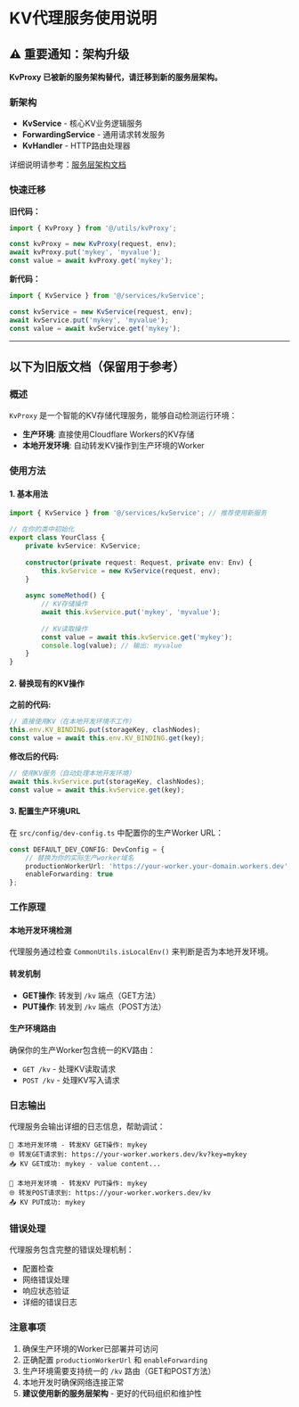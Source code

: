# KV代理服务使用说明

## ⚠️ 重要通知：架构升级

**KvProxy 已被新的服务架构替代，请迁移到新的服务层架构。**

### 新架构
- **KvService** - 核心KV业务逻辑服务
- **ForwardingService** - 通用请求转发服务  
- **KvHandler** - HTTP路由处理器

详细说明请参考：[服务层架构文档](../services/README.md)

### 快速迁移

**旧代码：**
```typescript
import { KvProxy } from '@/utils/kvProxy';

const kvProxy = new KvProxy(request, env);
await kvProxy.put('mykey', 'myvalue');
const value = await kvProxy.get('mykey');
```

**新代码：**
```typescript
import { KvService } from '@/services/kvService';

const kvService = new KvService(request, env);
await kvService.put('mykey', 'myvalue');
const value = await kvService.get('mykey');
```

---

## 以下为旧版文档（保留用于参考）

### 概述

`KvProxy` 是一个智能的KV存储代理服务，能够自动检测运行环境：
- **生产环境**: 直接使用Cloudflare Workers的KV存储
- **本地开发环境**: 自动转发KV操作到生产环境的Worker

### 使用方法

#### 1. 基本用法

```typescript
import { KvService } from '@/services/kvService'; // 推荐使用新服务

// 在你的类中初始化
export class YourClass {
    private kvService: KvService;
    
    constructor(private request: Request, private env: Env) {
        this.kvService = new KvService(request, env);
    }
    
    async someMethod() {
        // KV存储操作
        await this.kvService.put('mykey', 'myvalue');
        
        // KV读取操作
        const value = await this.kvService.get('mykey');
        console.log(value); // 输出: myvalue
    }
}
```

#### 2. 替换现有的KV操作

**之前的代码:**
```typescript
// 直接使用KV（在本地开发环境不工作）
this.env.KV_BINDING.put(storageKey, clashNodes);
const value = await this.env.KV_BINDING.get(key);
```

**修改后的代码:**
```typescript
// 使用KV服务（自动处理本地开发环境）
await this.kvService.put(storageKey, clashNodes);
const value = await this.kvService.get(key);
```

#### 3. 配置生产环境URL

在 `src/config/dev-config.ts` 中配置你的生产Worker URL：

```typescript
const DEFAULT_DEV_CONFIG: DevConfig = {
    // 替换为你的实际生产worker域名
    productionWorkerUrl: 'https://your-worker.your-domain.workers.dev',
    enableForwarding: true
};
```

### 工作原理

#### 本地开发环境检测
代理服务通过检查 `CommonUtils.isLocalEnv()` 来判断是否为本地开发环境。

#### 转发机制
- **GET操作**: 转发到 `/kv` 端点（GET方法）
- **PUT操作**: 转发到 `/kv` 端点（POST方法）

#### 生产环境路由
确保你的生产Worker包含统一的KV路由：
- `GET /kv` - 处理KV读取请求
- `POST /kv` - 处理KV写入请求

### 日志输出

代理服务会输出详细的日志信息，帮助调试：

```
🔄 本地开发环境 - 转发KV GET操作: mykey
🌐 转发GET请求到: https://your-worker.workers.dev/kv?key=mykey
📥 KV GET成功: mykey - value content...

🔄 本地开发环境 - 转发KV PUT操作: mykey
🌐 转发POST请求到: https://your-worker.workers.dev/kv
📤 KV PUT成功: mykey
```

### 错误处理

代理服务包含完整的错误处理机制：
- 配置检查
- 网络错误处理
- 响应状态验证
- 详细的错误日志

### 注意事项

1. 确保生产环境的Worker已部署并可访问
2. 正确配置 `productionWorkerUrl` 和 `enableForwarding`
3. 生产环境需要支持统一的 `/kv` 路由（GET和POST方法）
4. 本地开发时确保网络连接正常
5. **建议使用新的服务层架构** - 更好的代码组织和维护性 